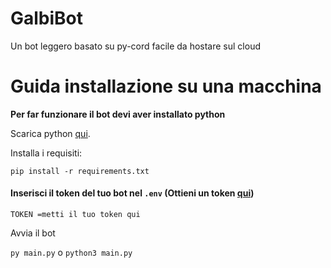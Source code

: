 # GalbiBot
Un bot leggero basato su py-cord facile da hostare sul cloud

# Guida installazione su una macchina

**Per far funzionare il bot devi aver installato python**

Scarica python [qui](https://www.python.org/downloads/).

Installa i requisiti:

`pip install -r requirements.txt`

#### Inserisci il token del tuo bot nel `.env` (Ottieni un token [qui](https://discord.com/developers/applications))
`TOKEN =metti il tuo token qui`

Avvia il bot

`py main.py` o `python3 main.py`

